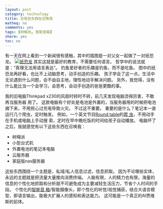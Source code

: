 ```yaml
---
layout: post
category: technology
title: 总有些东西在召唤我
matheq: no
comments: yes
tags: [树梅派, 智能音箱]
share: yes
toc: no
---
```


有一天在网上看到一个新闻很有感触，其中的插图是一对父女一起做了一对纸恐龙。
<a class="fancybox" rel="gallery1" href="https://p8.itc.cn/images01/20211013/2293417ae1f94b18b47cc20348f102b8.jpeg" title="纸恐龙"><img src="https://p8.itc.cn/images01/20211013/2293417ae1f94b18b47cc20348f102b8.jpeg" alt="纸恐龙" /></a>
其实这就是最好的教育，不需要任何语言。
哲学中的说法就是：“真理无法用语言表达”。
钓鱼爱好者的乐趣是钓鱼，而不是吃鱼。
图中的纸恐龙再好看，也比不上动脑思考，动手创造的乐趣。
孩子学会了这一点，生活中无论遇到什么问题，会不由自主地，理性地动手解决问题。
另外，我觉得，没有什么能比当一个会学习，会思考，会动手创造的爸爸更酷的事。

我的旧电脑Thinkpad x230的风扇时转时不转，前几天发现电脑烫得厉害，不敢再当服务器
用了。
这款电脑有个好处是电池是外置的，当服务器用的时候把电池摘下来，不用担心过充电导致火灾。
不过这不重要。
重要的是什么？笔记本一直运行几个爬虫，定时触发。
例如，一个英文节目[Round table](https://chinaplus.cri.cn/podcast/list/10)的[爬
虫](https://github.com/dustincys/RoundTableSpider)，不用动手在手机或电脑上手动搜
索，定时在早中晚吃饭的时间给孩子自动播放。
电脑坏了之后，我就感觉有以下这些东西在召唤我：
- 树梅派
- 小型台式机
- 外置电池的笔记本电脑
- 云服务器
- 家庭版nas服务器

这些东西围绕一个主题是，私域/私人信息过滤，信息抓取。
因为不论哪些实体，永远的主题就是把流量大量推向消费终端。
人脑有限，人的精力也有限，海量的信息的个性化地抓取和分析就不可避免成为主要减轻生活压力，节省个人时间的手段。
个性化的[智能音
箱](https://blog.csdn.net/qq_34935373/article/details/112796278)/智能摄像头，即个性化的听觉/视觉捕获，结合大语言模型，即语言输出，能极大扩展人的感知和表达能力。
这可能是一个真正的AI贾维斯的前体。

